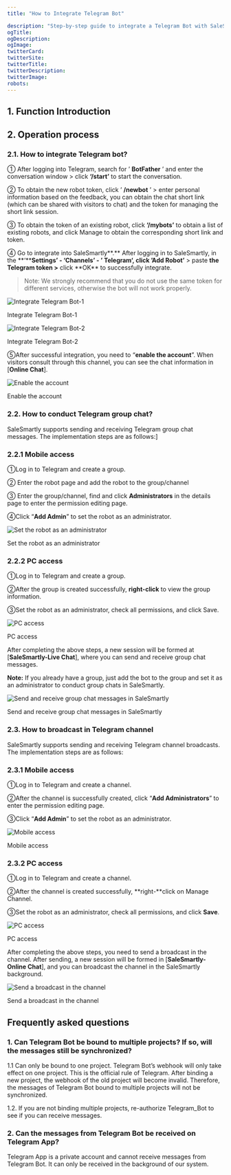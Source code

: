 ```yaml
---
title: "How to Integrate Telegram Bot"

description: "Step-by-step guide to integrate a Telegram Bot with SaleSmartly for messaging and automation"
ogTitle:
ogDescription:
ogImage:
twitterCard:
twitterSite:
twitterTitle:
twitterDescription:
twitterImage:
robots:
---
```


## 1. Function Introduction

## 2. Operation process

### 2.1. How to integrate Telegram bot?

① After logging into Telegram, search for ’ **BotFather** ’ and enter the conversation window > click **‘/start’** to start the conversation.

② To obtain the new robot token, click ’ **/newbot** ’ > enter personal information based on the feedback, you can obtain the chat short link (which can be shared with visitors to chat) and the token for managing the short link session.

③ To obtain the token of an existing robot, click **‘/mybots’** to obtain a list of existing robots, and click Manage to obtain the corresponding short link and token.

④ Go to integrate into SaleSmartly**.** After logging in to SaleSmartly, in the **‘\*\***Settings’ - ‘Channels’ - ’ Telegram‘, click ’Add Robot’** > paste **the Telegram token >** click **OK\*\* to successfully integrate.

> Note: We strongly recommend that you do not use the same token for different services, otherwise the bot will not work properly.

![Integrate Telegram Bot-1](https://resource.helplook.net/docker_production/ulybx9/article/UuOEc8Ci/67f62c1f4b215.png)

Integrate Telegram Bot-1

![Integrate Telegram Bot-2](https://resource.helplook.net/docker_production/ulybx9/article/UuOEc8Ci/67f62e92d5604.png)

Integrate Telegram Bot-2

⑤After successful integration, you need to “**enable the account**”. When visitors consult through this channel, you can see the chat information in [**Online Chat**].

![Enable the account](https://resource.helplook.net/docker_production/ulybx9/article/UuOEc8Ci/67f62f01b8bc7.png)

Enable the account

### 2.2. How to conduct Telegram group chat?

SaleSmartly supports sending and receiving Telegram group chat messages. The implementation steps are as follows:]

### 2.2.1 Mobile access

①Log in to Telegram and create a group.

② Enter the robot page and add the robot to the group/channel

③ Enter the group/channel, find and click **Administrators** in the details page to enter the permission editing page.

④Click “**Add Admin**” to set the robot as an administrator.

![Set the robot as an administrator](https://resource.helplook.net/docker_production/ulybx9/article/UuOEc8Ci/67f63aa579af7.png)

Set the robot as an administrator

### 2.2.2 PC access

①Log in to Telegram and create a group.

②After the group is created successfully, **right-click** to view the group information.

③Set the robot as an administrator, check all permissions, and click Save.

![PC access](https://resource.helplook.net/docker_production/ulybx9/article/UuOEc8Ci/67f645fa0ea82.png)

PC access

After completing the above steps, a new session will be formed at [**SaleSmartly-Live Chat**], where you can send and receive group chat messages.

**Note:** If you already have a group, just add the bot to the group and set it as an administrator to conduct group chats in SaleSmartly.

![Send and receive group chat messages in SaleSmartly](https://resource.helplook.net/docker_production/ulybx9/article/UuOEc8Ci/67f63035020f8.png)

Send and receive group chat messages in SaleSmartly

### 2.3. How to broadcast in Telegram channel

SaleSmartly supports sending and receiving Telegram channel broadcasts. The implementation steps are as follows:

###

### 2.3.1 Mobile access

①Log in to Telegram and create a channel.

②After the channel is successfully created, click “**Add Administrators**” to enter the permission editing page.

③Click “**Add Admin**” to set the robot as an administrator.

![Mobile access](https://resource.helplook.net/docker_production/ulybx9/article/UuOEc8Ci/67f64b623a205.png)

Mobile access

### 2.3.2 PC access

①Log in to Telegram and create a channel.

②After the channel is created successfully, **right-**click on Manage Channel.

③Set the robot as an administrator, check all permissions, and click **Save**.

![PC access](https://resource.helplook.net/docker_production/ulybx9/article/UuOEc8Ci/67f6539e81bc1.png)

PC access

After completing the above steps, you need to send a broadcast in the channel. After sending, a new session will be formed in [**SaleSmartly-Online Chat**], and you can broadcast the channel in the SaleSmartly background.

![Send a broadcast in the channel](https://resource.helplook.net/docker_production/ulybx9/article/UuOEc8Ci/67f63708caad8.png)

Send a broadcast in the channel

## Frequently asked questions

### **1. Can Telegram Bot be bound to multiple projects? If so, will the messages still be synchronized?**

1.1 Can only be bound to one project. Telegram Bot’s webhook will only take effect on one project. This is the official rule of Telegram. After binding a new project, the webhook of the old project will become invalid. Therefore, the messages of Telegram Bot bound to multiple projects will not be synchronized.

1.2. If you are not binding multiple projects, re-authorize Telegram_Bot to see if you can receive messages.

### **2. Can the messages from Telegram Bot be received on Telegram App?**

Telegram App is a private account and cannot receive messages from Telegram Bot. It can only be received in the background of our system.
